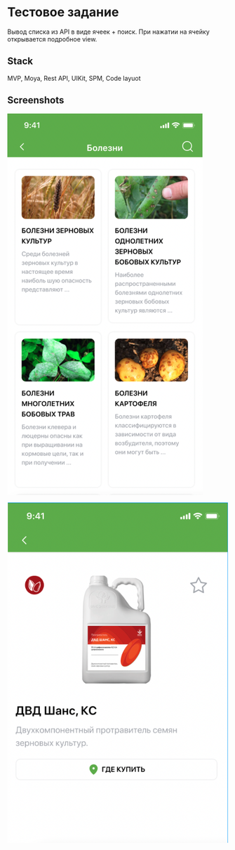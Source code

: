 # Тестовое задание
Вывод списка из API в виде ячеек + поиск. При нажатии на ячейку открывается подробное view. 
 


## Stack 
MVP, Moya, Rest API, UIKit, SPM, Code layuot



## Screenshots

![App Screenshot](https://github.com/etozhekolyan/BinetTask/blob/origin/forReadme/Снимок%20экрана%202023-07-17%20в%2011.51.31.png)

![App Screenshot](https://github.com/etozhekolyan/BinetTask/blob/origin/forReadme/Снимок%20экрана%202023-07-17%20в%2011.51.50.png)
